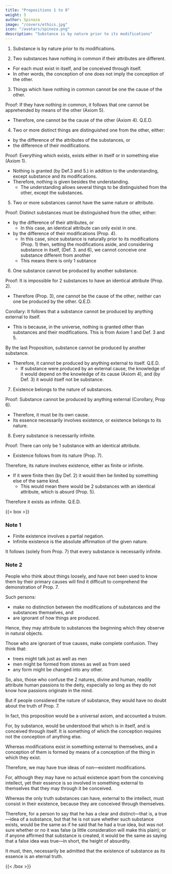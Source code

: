 ```yaml
---
title: "Propositions 1 to 8"
weight: 5
author: Spinoza
image: "/covers/ethics.jpg"
icon: "/avatars/spinoza.png"
description: "Substance is by nature prior to its modifications"
---
```



1. Substance is by nature prior to its modifications.


2. Two substances have nothing in common if their attributes are different.
- For each must exist in itself, and be conceived through itself.
- In other words, the conception of one does not imply the conception of the other.


3. Things which have nothing in common cannot be one the cause of the other.
    
Proof: If they have nothing in common, it follows that one cannot be apprehended by means of the other (Axiom 5).
- Therefore, one cannot be the cause of the other (Axiom 4). Q.E.D.


4. Two or more distinct things are distinguished one from the other, either: 
- by the difference of the attributes of the substances, or 
- the difference of their modifications.
    
Proof: Everything which exists, exists either in itself or in something else (Axiom 1).
- Nothing is granted (by Def.3 and 5.) in addition to the understanding, except substance and its modifications.
- Therefore, nothing is given besides the understanding.
  - The understanding allows several things to be distinguished from the other, except the substances.
<!-- , or, in other words (see Axiom 4), their attributes and modifications. Q.E.D. -->


5. Two or more substances cannot have the same nature or attribute. 

Proof: Distinct substances must be distinguished from the other, either:
- by the difference of their attributes, or 
  - In this case, an identical attribute can only exist in one.
- by the difference of their modifications (Prop. 4).
  - In this case, since substance is naturally prior to its modifications (Prop. 1) then, setting the modifications aside, and considering substance in itself, (Def. 3. and 6), we cannot conceive one substance different from another
  - This means there is only 1 subtance
<!-- ,—that is (by Prop. 4), there cannot be granted several substances, but one substance only. Q.E.D. -->
 


6. One substance cannot be produced by another substance. 

Proof: It is impossible for 2 substances to have an identical attribute (Prop. 2).
- Therefore (Prop. 3), one cannot be the cause of the other, neither can one be produced by the other. Q.E.D.

Corollary: It follows that a substance cannot be produced by anything external to itself.
- This is because, in the universe, nothing is granted other than substances and their modifications. This is from Axiom 1 and Def. 3 and 5.

By the last Proposition, substance cannot be produced by another substance.
- Therefore, it cannot be produced by anything external to itself. Q.E.D.
  - If substance were produced by an external cause, the knowledge of it would depend on the knowledge of its cause (Axiom 4), and (by Def. 3) it would itself not be substance.


7. Existence belongs to the nature of substances.

Proof: Substance cannot be produced by anything external (Corollary, Prop 6).
- Therefore, it must be its own cause.
- Its essence necessarily involves existence, or existence belongs to its nature.


8. Every substance is necessarily infinite. 

Proof:  There can only be 1 substance with an identical attribute.
- Existence follows from its nature (Prop. 7).

Therefore, its nature involves existence, either as finite or infinite.
- If it were finite then (by Def. 2) it would then be limited by something else of the same kind.
  - This would mean there would be 2 substances with an identical attribute, which is absurd (Prop. 5).
    
Therefore it exists as infinite. Q.E.D.
 

{{< box >}}
### Note 1

- Finite existence involves a partial negation. 
- Infinite existence is the absolute affirmation of the given nature. 

It follows (solely from Prop. 7) that every substance is necessarily infinite.

### Note 2

People who think about things loosely, and have not been used to know them by their primary causes will find it difficult to comprehend the demonstration of Prop. 7. 

Such persons:
- make no distinction between the modifications of substances and the substances themselves, and
- are ignorant of how things are produced. 

Hence, they may attribute to substances the beginning which they observe in natural objects. 

Those who are ignorant of true causes, make complete confusion. They think that:
- trees might talk just as well as men
- men might be formed from stones as well as from seed
- any form might be changed into any other. 

So, also, those who confuse the 2 natures, divine and human, readily attribute human passions to the deity, especially so long as they do not know how passions originate in the mind.

But if people considered the nature of substance, they would have no doubt about the truth of Prop. 7.

In fact, this proposition would be a universal axiom, and accounted a truism.

For, by substance, would be understood that which is in itself, and is conceived through itself. It is something of which the conception requires not the conception of anything else. 

Whereas modifications exist in something external to themselves, and a conception of them is formed by means of a conception of the thing in which they exist.

Therefore, we may have true ideas of non—existent modifications.

For, although they may have no actual existence apart from the conceiving intellect, yet their essence is so involved in something external to themselves that they may through it be conceived.

Whereas the only truth substances can have, external to the intellect, must consist in their existence, because they are conceived through themselves.

Therefore, for a person to say that he has a clear and distinct—that is, a true—idea of a substance, but that he is not sure whether such substance exists, would be the same as if he said that he had a true idea, but was not sure whether or no it was false (a little consideration will make this plain); or if anyone affirmed that substance is created, it would be the same as saying that a false idea was true—in short, the height of absurdity.

It must, then, necessarily be admitted that the existence of substance as its essence is an eternal truth.

<!-- We can hence conclude by another process of reasoning—that there is but one such substance.

I think that this may profitably be done at once; and, in order to proceed regularly with the demonstration, we must premise= 

The true definition of a thing neither involves nor expresses anything beyond the nature of the thing defined. From this it follows that

2. No definition implies or expresses a certain number of individuals, inasmuch as it expresses nothing beyond the nature of the thing defined.
For instance, the definition of a triangle expresses nothing beyond the actual nature of a triangle=  it does not imply any fixed number of triangles.

3. There is necessarily for each individual existent thing a cause why it should exist. 4. This cause of existence must either be contained in the nature and definition of the thing defined, or must be postulated apart from such definition.
It therefore follows that, if a given number of individual things exist in nature, there must be some cause for the existence of exactly that number, neither more nor less.

For example, if 20 men exist in the universe (for simplicity's sake, I will suppose them existing simultaneously, and to have had no predecessors), and we want to account for the existence of these 20 men, it will not be enough to show the cause of human existence in general.
We must also show why there are exactly 20 men, neither more nor less=  for a cause must be assigned for the existence of each individual.
Now this cause cannot be contained in the actual nature of man, for the true definition of man does not involve any consideration of the number 20.
Consequently, the cause for the existence of these 20 men, and, consequently, of each of them, must necessarily be sought externally to each individual.
Hence we may lay down the absolute rule, that everything which may consist of several individuals must have an external cause.
It has been shown already that existence appertains to the nature of substance, existence must necessarily be included in its definition.
and from its definition alone existence must be deducible.
But from its definition (as we have shown, notes 2, 3), we cannot infer the existence of several substances; therefore it follows that there is only one substance of the same nature. Q.E.D.-->
{{< /box >}}

